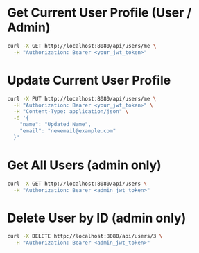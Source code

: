 # Get Current User Profile (User / Admin)

```bash
curl -X GET http://localhost:8080/api/users/me \
  -H "Authorization: Bearer <your_jwt_token>"
```

# Update Current User Profile

```bash
curl -X PUT http://localhost:8080/api/users/me \
  -H "Authorization: Bearer <your_jwt_token>" \
  -H "Content-Type: application/json" \
  -d '{
    "name": "Updated Name",
    "email": "newemail@example.com"
  }'
```

# Get All Users (admin only)

```bash
curl -X GET http://localhost:8080/api/users \
  -H "Authorization: Bearer <admin_jwt_token>"
```

# Delete User by ID (admin only)

```bash
curl -X DELETE http://localhost:8080/api/users/3 \
  -H "Authorization: Bearer <admin_jwt_token>"
```